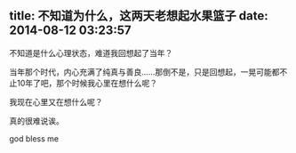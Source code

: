 title: 不知道为什么，这两天老想起水果篮子
date: 2014-08-12 03:23:57
---

不知道是什么心理状态，难道我回想起了当年？

当年那个时代，内心充满了纯真与善良……那倒不是，只是回想起，一晃可能都不止10年了吧，那个时候我心里在想什么呢？

我现在心里又在想什么呢？

真的很难说诶。

god bless me